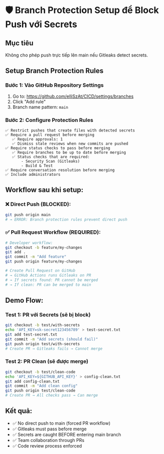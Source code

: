 # 🛡️ Branch Protection Setup để Block Push với Secrets

## Mục tiêu
Không cho phép push trực tiếp lên main nếu Gitleaks detect secrets.

## Setup Branch Protection Rules

### Bước 1: Vào GitHub Repository Settings
1. Go to: https://github.com/elliSzAt/CICD/settings/branches
2. Click "Add rule"
3. Branch name pattern: `main`

### Bước 2: Configure Protection Rules
```
✅ Restrict pushes that create files with detected secrets
✅ Require a pull request before merging
   ✅ Require approvals: 1
   ✅ Dismiss stale reviews when new commits are pushed
✅ Require status checks to pass before merging
   ✅ Require branches to be up to date before merging
   ✅ Status checks that are required:
       - Security Scan (Gitleaks)
       - Build & Test
✅ Require conversation resolution before merging
✅ Include administrators
```

## Workflow sau khi setup:

### ❌ Direct Push (BLOCKED):
```bash
git push origin main
# → ERROR: Branch protection rules prevent direct push
```

### ✅ Pull Request Workflow (REQUIRED):
```bash
# Developer workflow:
git checkout -b feature/my-changes
git add .
git commit -m "Add feature"
git push origin feature/my-changes

# Create Pull Request on GitHub
# → GitHub Actions runs Gitleaks on PR
# → If secrets found: PR cannot be merged
# → If clean: PR can be merged to main
```

## Demo Flow:

### Test 1: PR với Secrets (sẽ bị block)
```bash
git checkout -b test/with-secrets
echo 'API_KEY=sk-secret123456789' > test-secret.txt
git add test-secret.txt
git commit -m "Add secrets (should fail)"
git push origin test/with-secrets
# Create PR → Gitleaks fails → Cannot merge
```

### Test 2: PR Clean (sẽ được merge)
```bash
git checkout -b test/clean-code
echo 'API_KEY=${GITHUB_API_KEY}' > config-clean.txt
git add config-clean.txt
git commit -m "Add clean config"
git push origin test/clean-code
# Create PR → All checks pass → Can merge
```

## Kết quả:
- ✅ No direct push to main (forced PR workflow)
- ✅ Gitleaks must pass before merge
- ✅ Secrets are caught BEFORE entering main branch
- ✅ Team collaboration through PRs
- ✅ Code review process enforced
